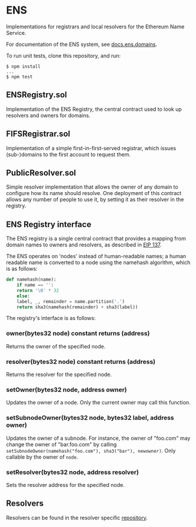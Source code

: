 # ENS

Implementations for registrars and local resolvers for the Ethereum Name Service.

For documentation of the ENS system, see [docs.ens.domains](https://docs.ens.domains/).

To run unit tests, clone this repository, and run:

```console
$ npm install
...
$ npm test
```

## ENSRegistry.sol

Implementation of the ENS Registry, the central contract used to look up resolvers and owners for domains.

## FIFSRegistrar.sol

Implementation of a simple first-in-first-served registrar, which issues (sub-)domains to the first account to request them.

## PublicResolver.sol

Simple resolver implementation that allows the owner of any domain to configure how its name should resolve. One deployment of this contract allows any number of people to use it, by setting it as their resolver in the registry.

## ENS Registry interface

The ENS registry is a single central contract that provides a mapping from domain names to owners and resolvers, as described in [EIP 137](https://github.com/ethereum/EIPs/issues/137).

The ENS operates on 'nodes' instead of human-readable names; a human readable name is converted to a node using the namehash algorithm, which is as follows:

```python
def namehash(name):
    if name == '':
    return '\0' * 32
    else:
    label, _, remainder = name.partition('.')
    return sha3(namehash(remainder) + sha3(label))
```

The registry's interface is as follows:

### owner(bytes32 node) constant returns (address)

Returns the owner of the specified node.

### resolver(bytes32 node) constant returns (address)

Returns the resolver for the specified node.

### setOwner(bytes32 node, address owner)

Updates the owner of a node. Only the current owner may call this function.

### setSubnodeOwner(bytes32 node, bytes32 label, address owner)

Updates the owner of a subnode. For instance, the owner of "foo.com" may change the owner of "bar.foo.com" by calling `setSubnodeOwner(namehash("foo.com"), sha3("bar"), newowner)`. Only callable by the owner of `node`.

### setResolver(bytes32 node, address resolver)

Sets the resolver address for the specified node.

## Resolvers

Resolvers can be found in the resolver specific [repository](https://github.com/ensdomains/resolvers).
